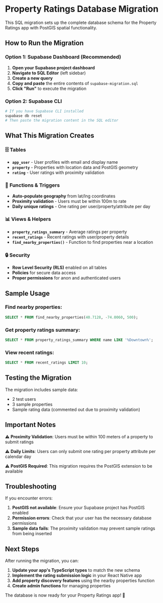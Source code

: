 # Property Ratings Database Migration

This SQL migration sets up the complete database schema for the Property Ratings app with PostGIS spatial functionality.

## How to Run the Migration

### Option 1: Supabase Dashboard (Recommended)
1. **Open your Supabase project dashboard**
2. **Navigate to SQL Editor** (left sidebar)
3. **Create a new query**
4. **Copy and paste** the entire contents of `supabase-migration.sql`
5. **Click "Run"** to execute the migration

### Option 2: Supabase CLI
```bash
# If you have Supabase CLI installed
supabase db reset
# Then paste the migration content in the SQL editor
```

## What This Migration Creates

### 🗄️ **Tables**
- **`app_user`** - User profiles with email and display name
- **`property`** - Properties with location data and PostGIS geometry
- **`rating`** - User ratings with proximity validation

### 🔧 **Functions & Triggers**
- **Auto-populate geography** from lat/lng coordinates
- **Proximity validation** - Users must be within 100m to rate
- **Daily unique ratings** - One rating per user/property/attribute per day

### 📊 **Views & Helpers**
- **`property_ratings_summary`** - Average ratings per property
- **`recent_ratings`** - Recent ratings with user/property details
- **`find_nearby_properties()`** - Function to find properties near a location

### 🔒 **Security**
- **Row Level Security (RLS)** enabled on all tables
- **Policies** for secure data access
- **Proper permissions** for anon and authenticated users

## Sample Usage

### Find nearby properties:
```sql
SELECT * FROM find_nearby_properties(40.7128, -74.0060, 500);
```

### Get property ratings summary:
```sql
SELECT * FROM property_ratings_summary WHERE name LIKE '%Downtown%';
```

### View recent ratings:
```sql
SELECT * FROM recent_ratings LIMIT 10;
```

## Testing the Migration

The migration includes sample data:
- 2 test users
- 3 sample properties
- Sample rating data (commented out due to proximity validation)

## Important Notes

⚠️ **Proximity Validation**: Users must be within 100 meters of a property to submit ratings

⚠️ **Daily Limits**: Users can only submit one rating per property attribute per calendar day

⚠️ **PostGIS Required**: This migration requires the PostGIS extension to be available

## Troubleshooting

If you encounter errors:

1. **PostGIS not available**: Ensure your Supabase project has PostGIS enabled
2. **Permission errors**: Check that your user has the necessary database permissions
3. **Sample data fails**: The proximity validation may prevent sample ratings from being inserted

## Next Steps

After running the migration, you can:

1. **Update your app's TypeScript types** to match the new schema
2. **Implement the rating submission logic** in your React Native app
3. **Add property discovery features** using the nearby properties function
4. **Create admin functions** for managing properties

The database is now ready for your Property Ratings app! 🎉
